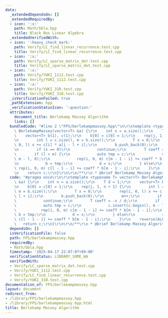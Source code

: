 ```yaml
---
data:
  _extendedDependsOn: []
  _extendedRequiredBy:
  - icon: ':x:'
    path: Math/bbla.hpp
    title: Black Box Linear Algebra
  _extendedVerifiedWith:
  - icon: ':heavy_check_mark:'
    path: Verify/LC_find_linear_recurrence.test.cpp
    title: Verify/LC_find_linear_recurrence.test.cpp
  - icon: ':x:'
    path: Verify/LC_sparse_matrix_det.test.cpp
    title: Verify/LC_sparse_matrix_det.test.cpp
  - icon: ':x:'
    path: Verify/YUKI_1112.test.cpp
    title: Verify/YUKI_1112.test.cpp
  - icon: ':x:'
    path: Verify/YUKI_310.test.cpp
    title: Verify/YUKI_310.test.cpp
  _isVerificationFailed: true
  _pathExtension: hpp
  _verificationStatusIcon: ':question:'
  attributes:
    document_title: Berlekamp Massey Algorithm
    links: []
  bundledCode: "#line 2 \"FPS/berlekampmassey.hpp\"\n\r\ntemplate <typename T> vector<T>\
    \ BerlekampMassey(vector<T> &a) {\r\n    int n = a.size();\r\n    T d = 1;\r\n\
    \    vector<T> b(1), c(1);\r\n    b[0] = c[0] = 1;\r\n    rep(j, 1, n + 1) {\r\
    \n        int l = c.size(), m = b.size();\r\n        T x = 0;\r\n        rep(i,\
    \ 0, l) x += c[i] * a[j - l + i];\r\n        b.push_back(0);\r\n        m++;\r\
    \n        if (x == 0)\r\n            continue;\r\n        T coeff = -x / d;\r\n\
    \        if (l < m) {\r\n            auto tmp = c;\r\n            c.insert(c.begin(),\
    \ m - l, 0);\r\n            rep(i, 0, m) c[m - 1 - i] += coeff * b[m - 1 - i];\r\
    \n            b = tmp;\r\n            d = x;\r\n        } else\r\n           \
    \ rep(i, 0, m) c[l - 1 - i] += coeff * b[m - 1 - i];\r\n    }\r\n    reverse(ALL(c));\r\
    \n    return c;\r\n}\r\n\r\n/**\r\n * @brief Berlekamp Massey Algorithm\r\n */\n"
  code: "#pragma once\r\n\r\ntemplate <typename T> vector<T> BerlekampMassey(vector<T>\
    \ &a) {\r\n    int n = a.size();\r\n    T d = 1;\r\n    vector<T> b(1), c(1);\r\
    \n    b[0] = c[0] = 1;\r\n    rep(j, 1, n + 1) {\r\n        int l = c.size(),\
    \ m = b.size();\r\n        T x = 0;\r\n        rep(i, 0, l) x += c[i] * a[j -\
    \ l + i];\r\n        b.push_back(0);\r\n        m++;\r\n        if (x == 0)\r\n\
    \            continue;\r\n        T coeff = -x / d;\r\n        if (l < m) {\r\n\
    \            auto tmp = c;\r\n            c.insert(c.begin(), m - l, 0);\r\n \
    \           rep(i, 0, m) c[m - 1 - i] += coeff * b[m - 1 - i];\r\n           \
    \ b = tmp;\r\n            d = x;\r\n        } else\r\n            rep(i, 0, m)\
    \ c[l - 1 - i] += coeff * b[m - 1 - i];\r\n    }\r\n    reverse(ALL(c));\r\n \
    \   return c;\r\n}\r\n\r\n/**\r\n * @brief Berlekamp Massey Algorithm\r\n */"
  dependsOn: []
  isVerificationFile: false
  path: FPS/berlekampmassey.hpp
  requiredBy:
  - Math/bbla.hpp
  timestamp: '2025-04-17 22:07:07+09:00'
  verificationStatus: LIBRARY_SOME_WA
  verifiedWith:
  - Verify/LC_sparse_matrix_det.test.cpp
  - Verify/YUKI_1112.test.cpp
  - Verify/LC_find_linear_recurrence.test.cpp
  - Verify/YUKI_310.test.cpp
documentation_of: FPS/berlekampmassey.hpp
layout: document
redirect_from:
- /library/FPS/berlekampmassey.hpp
- /library/FPS/berlekampmassey.hpp.html
title: Berlekamp Massey Algorithm
---
```

